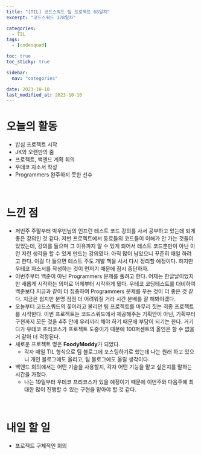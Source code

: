 ```yaml
---
title: "[TIL] 코드스쿼드 팀 프로젝트 68일차"
excerpt: "코드스쿼드 178일차"

categories:
  - TIL
tags:
  - [codesquad]

toc: true
toc_sticky: true

sidebar:
  nav: "categories"

date: 2023-10-10
last_modified_at: 2023-10-10
---
```


# 오늘의 활동

- 밥심 프로젝트 시작
- JK와 오랜만의 줌
- 프로젝트, 백엔드 계획 회의
- 우테코 자소서 작성
- Programmers 완주하지 못한 선수

<br>

# 느낀 점

- 저번주 주말부터 박우빈님의 인프런 테스트 코드 강의를 사서 공부하고 있는데 되게 좋은 강의인 것 같다. 저번 프로젝트에서 동료들의 코드들이 이해가 안 가는 것들이 있었는데, 강의를 들으며 그 이유까지 알 수 있게 되어서 테스트 코드뿐만이 아닌 이런 저런 생각을 할 수 있게 만드는 강의였다. 아직 많이 남았으니 꾸준히 매일 하려고 한다. 이걸 다 들으면 테스트 주도 개발 책을 사서 다시 정리할 예정이다. 하지만 우테코 자소서를 작성하는 것이 먼저기 때문에 잠시 중단하자.
- 이번주부터 백준이 아닌 Programmers 문제를 풀려고 한다. 어제는 한글날이었지만 새롭게 시작하는 의미로 어제부터 시작하게 됐다. 우테코 코딩테스트를 대비하여 백준보다 지금과 같이 더 집중하여 Programmers 문제를 푸는 것이 더 좋은 것 같다. 지금은 쉽지만 분명 점점 더 어려워질 거라 시간 분배를 잘 해봐야겠다.
- 오늘부터 코드스쿼드의 꽃이라고 불리던 팀 프로젝트를 마무리 짓는 최종 프로젝트를 시작한다. 이번 프로젝트는 코드스쿼드에서 제공해주는 기획안이 아닌, 기획부터 구현까지 모든 것을 4주 안에 우리끼리 해야 하기 때문에 부담이 되기는 한다. 거기다가 우테코 프리코스가 프로젝트 도중이기 때문에 100퍼센트의 올인은 할 수 없을 거 같아 더 걱정된다.
- 새로운 프로젝트 명은 **FoodyModdy**가 되었다.
    - 각자 매일 TIL 형식으로 팀 블로그에 포스팅하기로 했는데 나는 원래 하고 있으니 개인 블로그에도 올리고, 팀 블로그에도 올릴 생각이다.
- 백엔드 회의에서는 어떤 기술을 사용할지, 각자 어떤 기능을 맡고 싶은지를 말하는 시간을 가졌다.
    - 나는 19일부터 우테코 프리코스가 있을 예정이기 때문에 이번주와 다음주에 최대한 많이 진행할 수 있는 구현을 맡아야 할 것 같다.

<br>

# 내일 할 일

- 프로젝트 구체적인 회의
